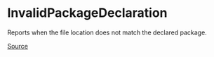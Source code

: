 # InvalidPackageDeclaration

Reports when the file location does not match the declared package.


[Source](https://arturbosch.github.io/detekt/naming.html#invalidpackagedeclaration)

